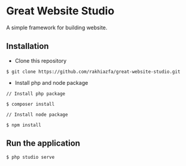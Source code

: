 # Great Website Studio

A simple framework for building website.

## Installation

- Clone this repository

```
$ git clone https://github.com/rakhiazfa/great-website-studio.git
```

- Install php and node package

```
// Install php package

$ composer install

// Install node package

$ npm install
```

## Run the application

```
$ php studio serve
```
